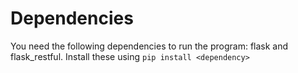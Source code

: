 # Dependencies

You need the following dependencies to run the program: flask and flask_restful.
Install these using `pip install <dependency>`